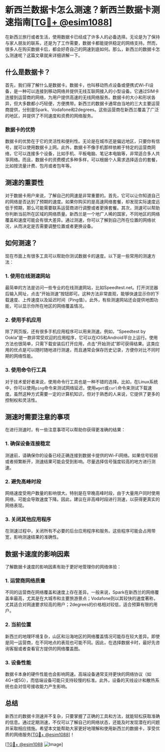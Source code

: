 # 新西兰数据卡怎么测速？新西兰数据卡测速指南[[TG💪+ @esim1088](https://t.me/s/esim1088)]

在新西兰旅行或者生活，使用数据卡已经成了许多人的必备选择。无论是为了保持与家人朋友的联系，还是为了工作需要，数据卡都能提供稳定的网络支持。然而，很多人在购买数据卡后，都会好奇自己的网速到底如何。那么，新西兰的数据卡怎么测速呢？这篇文章就来详细讲解一下。

## 什么是数据卡？

首先，我们得了解什么是数据卡。数据卡，也叫移动热点设备或便携式Wi-Fi设备，是一种可以连接到移动网络并提供无线互联网接入的小型设备。它通过SIM卡连接到运营商的网络，为用户提供高速的无线网络服务。数据卡的大小和形状各异，但大多数都小巧轻便，方便携带。新西兰的数据卡通常由当地的三大主要运营商提供，分别是Spark、Vodafone和2degrees。这些运营商在新西兰覆盖了广泛的地区，并提供了不同速度和资费的网络服务。

### 数据卡的优势

数据卡的优势在于它的灵活性和便利性。无论是在城市还是偏远地区，只要你有信号，就可以使用数据卡上网。此外，数据卡不像手机那样依赖于特定的运营商网络，它可以连接多个设备，比如手机、平板电脑、笔记本电脑等，非常适合多人共享网络。而且，数据卡的资费模式多种多样，可以根据个人需求选择适合的套餐，比如按流量计费、包月或者包年等。

## 测速的重要性

对于数据卡用户来说，了解自己的网速是非常重要的。首先，它可以让你知道自己的网络是否达到了预期的速度。如果你购买的是高速网络套餐，却发现实际速度远低于预期，那么可能需要联系运营商进行调整或者更换套餐。其次，测速可以帮助你判断当前所在区域的网络质量。新西兰是一个地广人稀的国家，不同地区的网络覆盖和速度可能会有很大差异。通过测速，你可以了解到自己所在位置的网络状况，从而决定是否需要调整位置或者更换设备。

## 如何测速？

现在市面上有很多工具可以帮助你测试数据卡的速度。以下是一些常用的测速方法：

### 1. 使用在线测速网站

最简单的方法是访问一些专业的在线测速网站，比如Speedtest.net。打开浏览器后输入网址，点击“开始测速”按钮即可。这种方法非常直观，能够快速显示你的下载速度、上传速度以及延迟时间（Ping值）。此外，有些测速网站还会提供地图功能，可以显示你所在地区的网络覆盖情况。

### 2. 使用手机应用

除了网页版，还有很多手机应用程序可以用来测速。例如，“Speedtest by Ookla”是一款非常受欢迎的应用程序，它可以在iOS和Android平台上运行。使用方法也很简单，只需下载安装后打开应用，点击“开始测试”即可获得结果。这类应用的优点是可以随时随地进行测速，而且通常会保存历史记录，方便你对比不同时期的网络性能。

### 3. 使用命令行工具

对于技术爱好者来说，使用命令行工具也是一种不错的选择。比如，在Linux系统中，你可以使用`ping`命令来测试网络延迟，使用`wget`或`curl`命令来测试下载速度。虽然这种方式需要一定的计算机知识，但对于熟悉的人来说，它提供了更多的控制权和灵活性。

## 测速时需要注意的事项

在进行测速时，有一些注意事项可以帮助你获得更准确的结果：

### 1. 确保设备连接稳定

测速前，请确保你的设备已经正确连接到数据卡提供的Wi-Fi网络。如果信号较弱或者频繁断开，测速结果可能会受到影响。尽量选择信号强度较高的地方进行测速。

### 2. 避免高峰时段

网络速度受用户数量的影响很大。特别是在早晚高峰时段，由于大量用户同时使用网络，可能会导致速度下降。因此，建议在非高峰时段进行测速，以获得更真实的网络表现。

### 3. 关闭其他应用程序

在测速过程中，关闭所有不必要的后台应用程序和服务。这些程序可能会占用带宽，影响测速结果的准确性。

## 数据卡速度的影响因素

了解数据卡速度的影响因素有助于更好地管理你的网络体验：

### 1. 运营商网络质量

不同的运营商在网络覆盖和速度上存在差异。一般来说，Spark在新西兰的网络覆盖率最高，尤其是在大城市和主要旅游景点；Vodafone则以其较快的速度著称，尤其适合对网速要求较高的用户；2degrees的价格相对较低，适合预算有限的用户。

### 2. 当前位置

新西兰的地理环境复杂，山区和沿海地区的网络覆盖情况可能存在较大差异。即使是同一运营商，在不同地点的表现也可能不同。因此，在选择数据卡时，最好先咨询客服或者查看官方提供的网络覆盖图。

### 3. 设备性能

数据卡本身的硬件性能也会影响网速。高端设备通常支持更快的网络协议（如4G+或5G），而低端设备可能只支持较慢的标准。此外，设备的天线设计和散热系统也会对信号接收能力产生影响。

## 总结

新西兰的数据卡测速并不复杂，只要掌握了正确的工具和方法，就能轻松获取准确的信息。通过定期测速，不仅可以了解自己的网络状态，还能及时发现潜在的问题并采取相应措施。希望本文能帮助大家更好地理解和使用新西兰的数据卡，享受优质的网络服务[[TG💪+ @esim1088](https://t.me/s/esim1088)]！

[[TG💪+ @esim1088](https://t.me/s/esim1088) ![Image](https://i.postimg.cc/4NQfJmqS/Snipaste-2025-05-13-00-14-12.png)]
